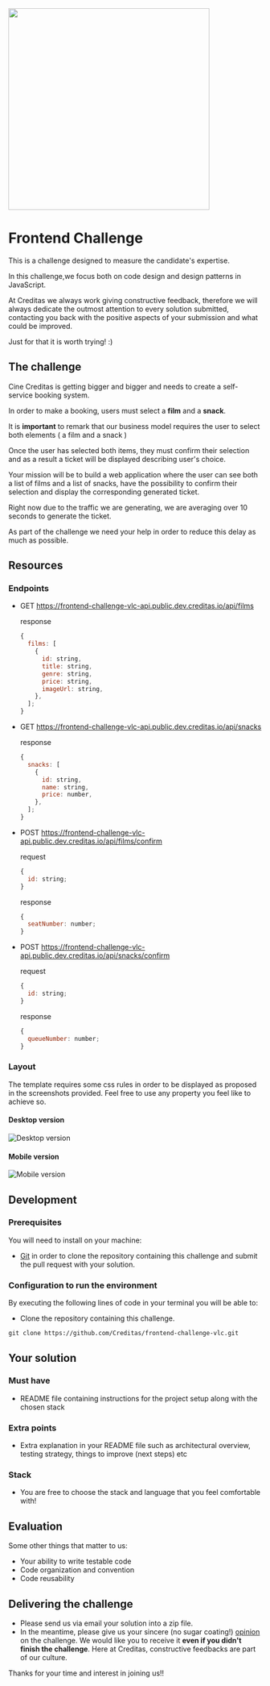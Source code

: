 <img src="./logo-creditas.svg" width="400">

# Frontend Challenge

This is a challenge designed to measure the candidate's expertise.

In this challenge,we focus both on code design and design patterns in JavaScript.

At Creditas we always work giving constructive feedback, therefore we will always dedicate the outmost attention to every solution submitted, contacting you back with the positive aspects of your submission and what could be improved.

Just for that it is worth trying! :)

## The challenge

Cine Creditas is getting bigger and bigger and needs to create a self-service booking system.

In order to make a booking, users must select a **film** and a **snack**.

It is **important** to remark that our business model requires the user to select both elements ( a film and a snack )

Once the user has selected both items, they must confirm their selection and as a result a ticket will be displayed describing user's choice.

Your mission will be to build a web application where the user can see both a list of films and a list of snacks, have the possibility to confirm their selection and display the corresponding generated ticket.

Right now due to the traffic we are generating, we are averaging over 10 seconds to generate the ticket.

As part of the challenge we need your help in order to reduce this delay as much as possible.

## Resources

### Endpoints

- GET https://frontend-challenge-vlc-api.public.dev.creditas.io/api/films

  response

  ```javascript
  {
    films: [
      {
        id: string,
        title: string,
        genre: string,
        price: string,
        imageUrl: string,
      },
    ];
  }
  ```

- GET https://frontend-challenge-vlc-api.public.dev.creditas.io/api/snacks

  response

  ```javascript
  {
    snacks: [
      {
        id: string,
        name: string,
        price: number,
      },
    ];
  }
  ```

- POST https://frontend-challenge-vlc-api.public.dev.creditas.io/api/films/confirm

  request

  ```javascript
  {
    id: string;
  }
  ```

  response

  ```javascript
  {
    seatNumber: number;
  }
  ```

- POST https://frontend-challenge-vlc-api.public.dev.creditas.io/api/snacks/confirm

  request

  ```javascript
  {
    id: string;
  }
  ```

  response

  ```javascript
  {
    queueNumber: number;
  }
  ```

### Layout

The template requires some css rules in order to be displayed as proposed in the screenshots provided. Feel free to use any property you feel like to achieve so.

#### Desktop version

![Desktop version](./desktop-layout.png)

#### Mobile version

![Mobile version](./mobile-layout.png)

## Development

### Prerequisites

You will need to install on your machine:

- [Git](https://git-scm.com/book/en/v2/Getting-Started-Installing-Git) in order to clone the repository containing this challenge and submit the pull request with your solution.

### Configuration to run the environment

By executing the following lines of code in your terminal you will be able to:

- Clone the repository containing this challenge.

```shell
git clone https://github.com/Creditas/frontend-challenge-vlc.git
```

## Your solution

### Must have

- README file containing instructions for the project setup along with the chosen stack

### Extra points

- Extra explanation in your README file such as architectural overview, testing strategy, things to improve (next steps) etc

### Stack

- You are free to choose the stack and language that you feel comfortable with!

## Evaluation

Some other things that matter to us:

- Your ability to write testable code
- Code organization and convention
- Code reusability

## Delivering the challenge

- Please send us via email your solution into a zip file.
- In the meantime, please give us your sincere (no sugar coating!) [opinion](https://docs.google.com/forms/d/e/1FAIpQLSdwjudz38JMtMYf3rFBrMHX3XMy2J5oBLPnjBGD1QKvOM2SGg/viewform) on the challenge. We would like you to receive it **even if you didn't finish the challenge**. Here at Creditas, constructive feedbacks are part of our culture.

Thanks for your time and interest in joining us!!
